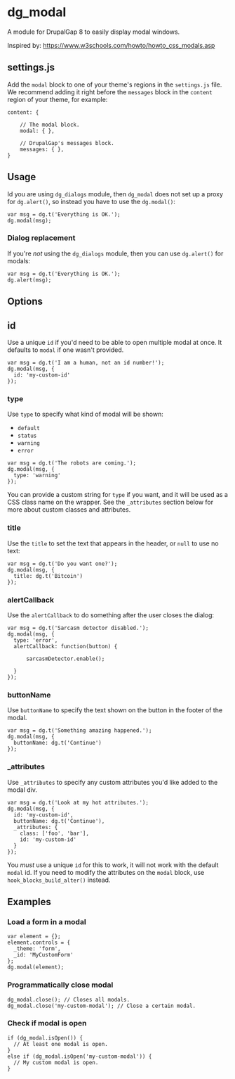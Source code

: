 # dg_modal

A module for DrupalGap 8 to easily display modal windows.

Inspired by: https://www.w3schools.com/howto/howto_css_modals.asp


## settings.js

Add the `modal` block to one of your theme's regions in the `settings.js` file. We recommend adding it right before
the `messages` block in the `content` region of your theme, for example:

```
content: {

    // The modal block.
    modal: { },

    // DrupalGap's messages block.
    messages: { },
}
```

## Usage

Id you are using `dg_dialogs` module, then `dg_modal` does not set up a proxy for `dg.alert()`, so instead you have to
use the `dg.modal()`:

```
var msg = dg.t('Everything is OK.'); 
dg.modal(msg);
```

### Dialog replacement

If you're *not* using the `dg_dialogs` module, then you can use `dg.alert()` for modals:

```
var msg = dg.t('Everything is OK.'); 
dg.alert(msg);
```

## Options

## id

Use a unique `id` if you'd need to be able to open multiple modal at once. It defaults to `modal` if one wasn't
provided.

```
var msg = dg.t('I am a human, not an id number!');
dg.modal(msg, {
  id: 'my-custom-id'
});
```

### type

Use `type` to specify what kind of modal will be shown:

- `default`
- `status`
- `warning`
- `error`

```
var msg = dg.t('The robots are coming.'); 
dg.modal(msg, {
  type: 'warning'
});
```

You can provide a custom string for `type` if you want, and it will be used as a CSS class name on the wrapper. See the
 `_attributes` section below for more about custom classes and attributes.

### title

Use the `title` to set the text that appears in the header, or `null` to use no text:

```
var msg = dg.t('Do you want one?'); 
dg.modal(msg, {
  title: dg.t('Bitcoin')
});
```

### alertCallback

Use the `alertCallback` to do something after the user closes the dialog:

```
var msg = dg.t('Sarcasm detector disabled.');
dg.modal(msg, {
  type: 'error',
  alertCallback: function(button) {
  
      sarcasmDetector.enable();
  
  }
});
```

### buttonName

Use `buttonName` to specify the text shown on the button in the footer of the modal.

```
var msg = dg.t('Something amazing happened.');
dg.modal(msg, {
  buttonName: dg.t('Continue')
});
```

### _attributes

Use `_attributes` to specify any custom attributes you'd like added to the modal div.

```
var msg = dg.t('Look at my hot attributes.');
dg.modal(msg, {
  id: 'my-custom-id',
  buttonName: dg.t('Continue'),
  _attributes: {
    class: ['foo', 'bar'],
    id: 'my-custom-id'
  }
});
```

You *must* use a unique `id` for this to work, it will not work with the default `modal` id. If you need to modify the
attributes on the `modal` block, use `hook_blocks_build_alter()` instead.

## Examples

### Load a form in a modal

```
var element = {};
element.controls = {
  _theme: 'form',
  _id: 'MyCustomForm'
};
dg.modal(element);
```

### Programmatically close modal

```
dg_modal.close(); // Closes all modals.
dg_modal.close('my-custom-modal'); // Close a certain modal.
```

### Check if modal is open

```
if (dg_modal.isOpen()) {
  // At least one modal is open.
}
else if (dg_modal.isOpen('my-custom-modal')) {
  // My custom modal is open.
}
```
